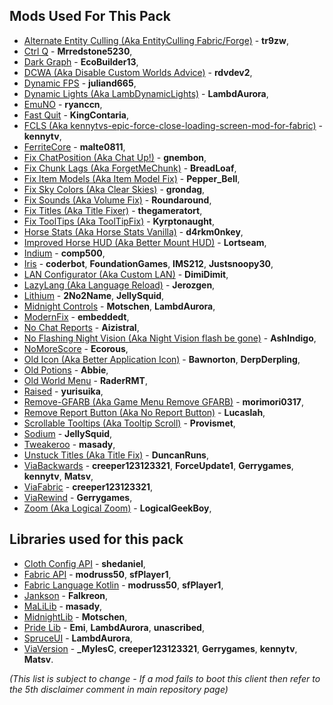 ## Mods Used For This Pack

- [Alternate Entity Culling (Aka EntityCulling Fabric/Forge)](https://modrinth.com/mod/entityculling) - **tr9zw**,
- [Ctrl Q](https://modrinth.com/mod/ctrl-q) - **Mrredstone5230**,
- [Dark Graph](https://modrinth.com/mod/dark-graph) - **EcoBuilder13**,
- [DCWA (Aka Disable Custom Worlds Advice)](https://modrinth.com/mod/dcwa) - **rdvdev2**,
- [Dynamic FPS](https://modrinth.com/mod/dynamic-fps) - **juliand665**,
- [Dynamic Lights (Aka LambDynamicLights)](https://modrinth.com/mod/lambdynamiclights) - **LambdAurora**,
- [EmuNO](https://modrinth.com/mod/emuno) - **ryanccn**,
- [Fast Quit](https://modrinth.com/mod/fastquit) - **KingContaria**,
- [FCLS (Aka kennytvs-epic-force-close-loading-screen-mod-for-fabric)](https://modrinth.com/mod/forcecloseworldloadingscreen) - **kennytv**,
- [FerriteCore](https://modrinth.com/mod/ferrite-core) - **malte0811**,
- [Fix ChatPosition (Aka Chat Up!)](https://github.com/gnembon/chat-up) - **gnembon**,
- [Fix Chunk Lags (Aka ForgetMeChunk)](https://modrinth.com/mod/forgetmechunk) - **BreadLoaf**,
- [Fix Item Models (Aka Item Model Fix)](https://www.modrinth.com/minecraft/mod/item-model-fix) - **Pepper_Bell**,
- [Fix Sky Colors (Aka Clear Skies)](https://github.com/grondag/clear-skies) - **grondag**,
- [Fix Sounds (Aka Volume Fix)](https://modrinth.com/mod/volume-fix) - **Roundaround**,
- [Fix Titles (Aka Title Fixer)](https://modrinth.com/mod/title-fixer) - **thegameratort**,
- [Fix ToolTips (Aka ToolTipFix)](https://modrinth.com/minecraft/mod/tooltipfix) - **Kyrptonaught**,
- [Horse Stats (Aka Horse Stats Vanilla)](https://modrinth.com/mod/horsestatsvanilla) - **d4rkm0nkey**,
- [Improved Horse HUD (Aka Better Mount HUD)](https://modrinth.com/mod/better-mount-hud) - **Lortseam**,
- [Indium](https://modrinth.com/mod/indium) - **comp500**,
- [Iris](https://github.com/IrisShaders/Iris) - **coderbot**, **FoundationGames**, **IMS212**, **Justsnoopy30**,
- [LAN Configurator (Aka Custom LAN)](https://modrinth.com/mod/custom-lan) - **DimiDimit**,
- [LazyLang (Aka Language Reload)](https://modrinth.com/mod/language-reload) - **Jerozgen**,
- [Lithium](https://github.com/CaffeineMC/lithium-fabric/tree/develop) - **2No2Name**, **JellySquid**,
- [Midnight Controls](https://modrinth.com/mod/midnightcontrols) - **Motschen**, **LambdAurora**,
- [ModernFix](https://modrinth.com/mod/modernfix) - **embeddedt**,
- [No Chat Reports](https://github.com/Aizistral-Studios/No-Chat-Reports) - **Aizistral**,
- [No Flashing Night Vision (Aka Night Vision flash be gone)](https://github.com/AshIndigo/NightVisionFlashBegone) - **AshIndigo**,
- [NoMoreScore](https://github.com/Ecorous/NoMoreScore) - **Ecorous**,
- [Old Icon (Aka Better Application Icon)](https://modrinth.com/mod/bettericon) - **Bawnorton**, **DerpDerpling**,
- [Old Potions](https://modrinth.com/mod/oldpotions) - **Abbie**,
- [Old World Menu](https://modrinth.com/mod/oldworldmenu) - **RaderRMT**,
- [Raised](https://modrinth.com/mod/raised) - **yurisuika**,
- [Remove-GFARB (Aka Game Menu Remove GFARB)](https://modrinth.com/mod/gamemenuremovegfarb) - **morimori0317**,
- [Remove Report Button (Aka No Report Button)](https://modrinth.com/mod/nrb) - **Lucaslah**,
- [Scrollable Tooltips (Aka Tooltip Scroll)](https://modrinth.com/mod/tooltip-scroll) - **Provismet**,
- [Sodium](https://github.com/CaffeineMC/sodium-fabric/tree/1.19.3/dev) - **JellySquid**,
- [Tweakeroo](https://github.com/maruohon/tweakeroo) - **masady**,
- [Unstuck Titles (Aka Title Fix)](https://modrinth.com/mod/title-fix-mod) - **DuncanRuns**,
- [ViaBackwards](https://github.com/ViaVersion/ViaBackwards) - **creeper123123321**, **ForceUpdate1**, **Gerrygames**, **kennytv**, **Matsv**,
- [ViaFabric](https://github.com/ViaVersion/ViaFabric) - **creeper123123321**,
- [ViaRewind](https://github.com/ViaVersion/ViaRewind) - **Gerrygames**,
- [Zoom (Aka Logical Zoom)](https://github.com/LogicalGeekBoy/logical_zoom) - **LogicalGeekBoy**,

## Libraries used for this pack

- [Cloth Config API](https://modrinth.com/mod/cloth-config) - **shedaniel**,
- [Fabric API](https://modrinth.com/mod/fabric-api) - **modruss50**, **sfPlayer1**,
- [Fabric Language Kotlin](https://modrinth.com/mod/fabric-language-kotlin) - **modruss50**, **sfPlayer1**,
- [Jankson](https://github.com/CottonMC/Jankson-Fabric) - **Falkreon**,
- [MaLiLib](https://github.com/maruohon/malilib) - **masady**,
- [MidnightLib](https://modrinth.com/mod/midnightlib) - **Motschen**,
- [Pride Lib](https://github.com/Queerbric/pridelib) - **Emi**, **LambdAurora**, **unascribed**,
- [SpruceUI](https://github.com/LambdAurora/SpruceUI) - **LambdAurora**,
- [ViaVersion](https://github.com/ViaVersion/ViaVersion) - **_MylesC**, **creeper123123321**, **Gerrygames**, **kennytv**, **Matsv**.

*(This list is subject to change - If a mod fails to boot this client then refer to the 5th disclaimer comment in main repository page)*
